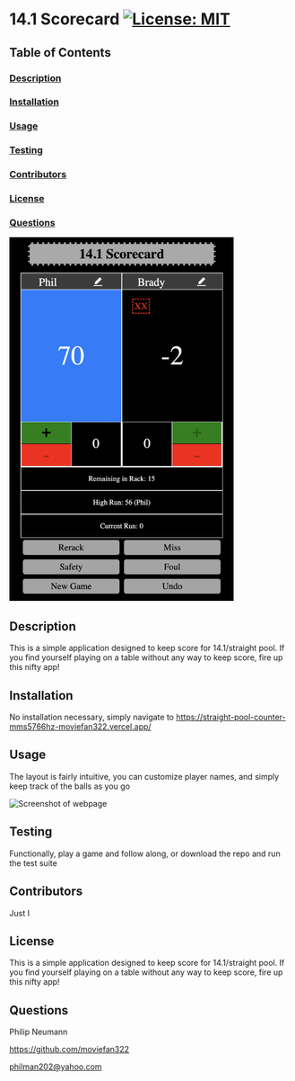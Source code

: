 
# 14.1 Scorecard [![License: MIT](https://img.shields.io/badge/License-MIT-yellow.svg)](https://opensource.org/licenses/MIT)

## Table of Contents

### [Description](#Description)
### [Installation](#Installation)
### [Usage](#Usage)
### [Testing](#Testing)
### [Contributors](#Contributors)
### [License](#License)
### [Questions](#Questions)

<img src="./public/readmeimg.png" alt="Screenshot of webpage" width="400" style="margin: auto">

## Description
    
This is a simple application designed to keep score for 14.1/straight pool. If you find yourself playing on a table without any way to keep score, fire up this nifty app!
    
## Installation
    
No installation necessary, simply navigate to https://straight-pool-counter-mms5766hz-moviefan322.vercel.app/

## Usage
    
The layout is fairly intuitive, you can customize player names, and simply keep track of the balls as you go    

![Screenshot of webpage](./Develop/assets/images/screenshot.png)
 
## Testing

Functionally, play a game and follow along, or download the repo and run the test suite

## Contributors
    
Just I

## License
    
This is a simple application designed to keep score for 14.1/straight pool. If you find yourself playing on a table without any way to keep score, fire up this nifty app!

## Questions

Philip Neumann

https://github.com/moviefan322

philman202@yahoo.com
    